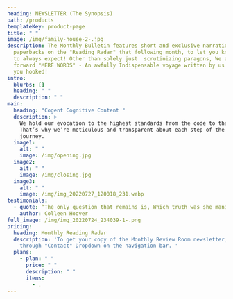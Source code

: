 ```yaml
---
heading: NEWSLETTER (The Synopsis)
path: /products
templateKey: product-page
title: " "
image: /img/family-house-2-.jpg
description: The Monthly Bulletin features short and exclusive narration of the
  paperbacks on the "Reading Radar" that following month, to let you know what
  to always expect! Other than solely just  scrutinizing paragons, We also bring
  forward "MERE WORDS" - An awfully Indispensable voyage written by us to keep
  you hooked!
intro:
  blurbs: []
  heading: " "
  description: " "
main:
  heading: "Cogent Cognitive Content "
  description: >
    We hold our evocation to the highest standards from the code to the board.
    That’s why we’re meticulous and transparent about each step of the paperback
    journey. 
  image1:
    alt: " "
    image: /img/opening.jpg
  image2:
    alt: " "
    image: /img/closing.jpg
  image3:
    alt: " "
    image: /img/img_20220727_120018_231.webp
testimonials:
  - quote: “The only question that remains is, Which truth was she manipulating?”
    author: Colleen Hoover
full_image: /img/img_20220724_234039-1-.png
pricing:
  heading: Monthly Reading Radar
  description: 'To get your copy of the Monthly Review Room newsletter, Contact us
    through "Contact" Dropdown on the navigation bar. '
  plans:
    - plan: " "
      price: " "
      description: " "
      items:
        - .
---
```


